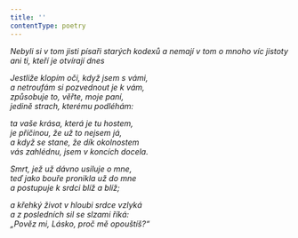 ```yaml
---
title: ''
contentType: poetry
---
```


<section>

_Nebyli si v tom jisti písaři starých kodexů a nemají v tom o mnoho víc jistoty ani ti, kteří je otvírají dnes_

</section>

<section>

_Jestliže klopím oči, když jsem s vámi,  
a netroufám si pozvednout je k vám,  
způsobuje to, věřte, moje paní,  
jedině strach, kterému podléhám:_

_ta vaše krása, která je tu hostem,  
je příčinou, že už to nejsem já,  
a když se stane, že dík okolnostem  
vás zahlédnu, jsem v koncích docela._

</section>

<section>

_Smrt, jež už dávno usiluje o mne,  
teď jako bouře pronikla už do mne  
a postupuje k srdci blíž a blíž;_

</section>

<section>

_a křehký život v hloubi srdce vzlyká  
a z posledních sil se slzami říká:  
„Pověz mi, Lásko, proč mě opouštíš?“_

</section>
